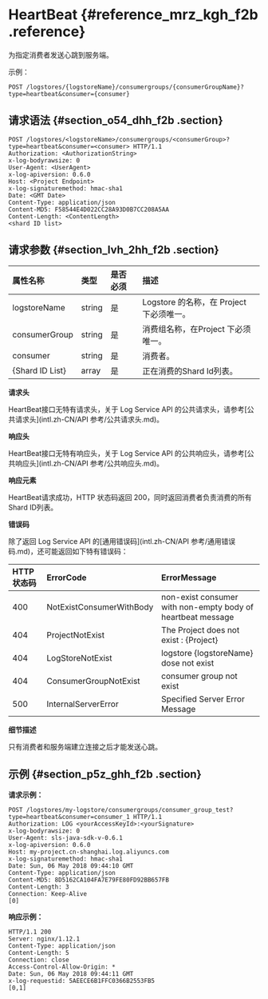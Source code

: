 # HeartBeat {#reference_mrz_kgh_f2b .reference}

为指定消费者发送心跳到服务端。

示例：

``` {#codeblock_m0o_mz3_fk6}
POST /logstores/{logstoreName}/consumergroups/{consumerGroupName}?type=heartbeat&consumer={consumer}
```

## 请求语法 {#section_o54_dhh_f2b .section}

``` {#codeblock_s93_46k_r11}
POST /logstores/<logstoreName>/consumergroups/<consumerGroup>?type=heartbeat&consumer=<consumer> HTTP/1.1
Authorization: <AuthorizationString>
x-log-bodyrawsize: 0
User-Agent: <UserAgent>
x-log-apiversion: 0.6.0
Host: <Project Endpoint>
x-log-signaturemethod: hmac-sha1
Date: <GMT Date>
Content-Type: application/json
Content-MD5: F58544E4D022CC28A93D0B7CC208A5AA
Content-Length: <ContentLength>
<shard ID list>
```

## 请求参数 {#section_lvh_2hh_f2b .section}

|属性名称|类型|是否必须|描述|
|:---|:-|:---|:-|
|logstoreName|string|是|Logstore 的名称，在 Project 下必须唯一。|
|consumerGroup|string|是|消费组名称，在Project 下必须唯一。|
|consumer|string|是|消费者。|
|\{Shard ID List\}|array|是|正在消费的Shard Id列表。|

 **请求头** 

HeartBeat接口无特有请求头，关于 Log Service API 的公共请求头，请参考[公共请求头](intl.zh-CN/API 参考/公共请求头.md)。

 **响应头** 

HeartBeat接口无特有响应头，关于 Log Service API 的公共响应头，请参考[公共响应头](intl.zh-CN/API 参考/公共响应头.md)。

 **响应元素** 

HeartBeat请求成功，HTTP 状态码返回 200，同时返回消费者负责消费的所有Shard ID列表。

 **错误码** 

除了返回 Log Service API 的[通用错误码](intl.zh-CN/API 参考/通用错误码.md)，还可能返回如下特有错误码：

|HTTP状态码|ErrorCode|ErrorMessage|
|:------|:--------|:-----------|
|400|NotExistConsumerWithBody|non-exist consumer with non-empty body of heartbeat message|
|404|ProjectNotExist|The Project does not exist : \{Project\}|
|404|LogStoreNotExist|logstore \{logstoreName\} dose not exist|
|404|ConsumerGroupNotExist|consumer group not exist|
|500|InternalServerError|Specified Server Error Message|

 **细节描述** 

只有消费者和服务端建立连接之后才能发送心跳。

## 示例 {#section_p5z_ghh_f2b .section}

**请求示例：** 

``` {#codeblock_gxk_8xl_rb5}
POST /logstores/my-logstore/consumergroups/consumer_group_test?type=heartbeat&consumer=consumer_1 HTTP/1.1
Authorization: LOG <yourAccessKeyId>:<yourSignature>
x-log-bodyrawsize: 0
User-Agent: sls-java-sdk-v-0.6.1
x-log-apiversion: 0.6.0
Host: my-project.cn-shanghai.log.aliyuncs.com
x-log-signaturemethod: hmac-sha1
Date: Sun, 06 May 2018 09:44:10 GMT
Content-Type: application/json
Content-MD5: 8D5162CA104FA7E79FE80FD92BB657FB
Content-Length: 3
Connection: Keep-Alive
[0]
```

**响应示例：** 

``` {#codeblock_5as_itt_tet}
HTTP/1.1 200
Server: nginx/1.12.1
Content-Type: application/json
Content-Length: 5
Connection: close
Access-Control-Allow-Origin: *
Date: Sun, 06 May 2018 09:44:11 GMT
x-log-requestid: 5AEECE6B1FFC0366B2553FB5
[0,1]
```

